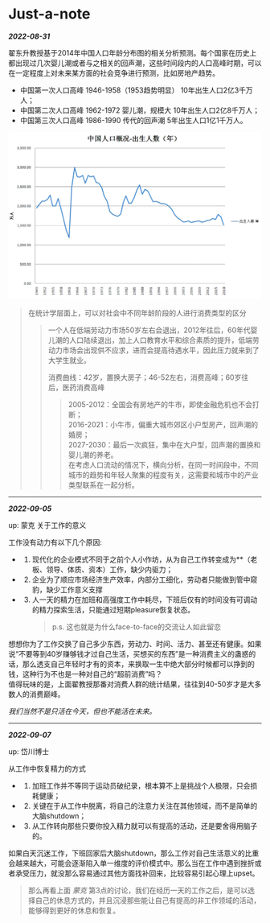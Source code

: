 # Just-a-note
***2022-08-31***   

翟东升教授基于2014年中国人口年龄分布图的相关分析预测。每个国家在历史上都出现过几次婴儿潮或者与之相关的回声潮，这些时间段内的人口高峰时期，可以在一定程度上对未来某方面的社会竞争进行预测，比如房地产趋势。
* 中国第一次人口高峰 1946-1958（1953趋势明显）  10年出生人口2亿3千万人；
* 中国第二次人口高峰 1962-1972 婴儿潮，规模大   10年出生人口2亿8千万人；
* 中国第三次人口高峰 1986-1990 传代的回声潮      5年出生人口1亿1千万人。


<img src="https://raw.githubusercontent.com/iwzb1984/Just-a-note/main/R-C.png" width="600">  

> 在统计学层面上，可以对社会中不同年龄阶段的人进行消费类型的区分
>> 一个人在低端劳动力市场50岁左右会退出，2012年往后，60年代婴儿潮的人口陆续退出，加上人口教育水平和综合素质的提升，低端劳动力市场会出现供不应求，进而会提高待遇水平，因此压力就来到了大学生就业。    
>> 
>> 消费曲线：42岁，置换大房子；46-52左右，消费高峰；60岁往后，医药消费高峰
>>> 2005-2012：全国会有房地产的牛市，即使金融危机也不会打断；  
>>> 2016-2021：小牛市，偏重大城市郊区小户型房产，回声潮的婚房；  
>>> 2027-2030：最后一次疯狂，集中在大户型，回声潮的置换和婴儿潮的养老。   
>> 在考虑人口流动的情况下，横向分析，在同一时间段中，不同城市的趋势和年轻人聚集的程度有关，这需要和城市中的产业类型联系在一起分析。      

***

***2022-09-05***    

up: 蒙克 关于工作的意义

工作没有动力有以下几个原因:  
* 1. 现代化的企业模式不同于之前个人小作坊，从为自己工作转变成为**（老板、领导、体质、资本）工作，缺少内驱力；
* 2. 企业为了顺应市场经济生产效率，内部分工细化，劳动者只能做到管中窥豹，缺少工作意义支撑
* 3. 人一天的精力在加班和高强度工作中耗尽，下班后仅有的时间没有可调动的精力探索生活，只能通过短期pleasure恢复状态。  
     > p.s. 这也就是为什么face-to-face的交流让人如此留恋  

想想你为了工作交换了自己多少东西，劳动力、时间、活力、甚至还有健康。如果说“不要等到40岁赚够钱才过自己生活，买想买的东西”是一种消费主义的蛊惑的话，那么透支自己年轻时才有的资本，来换取一生中绝大部分时候都可以挣到的钱，这种行为不也是一种对自己的“超前消费”吗？  
值得玩味的是，上面翟教授那番对消费人群的统计结果，往往到40-50岁才是大多数人的消费巅峰。  

*我们当然不是只活在今天，但也不能活在未来。*      
   
***

***2022-09-07***   

up: 岱川博士  

从工作中恢复精力的方式
* 1. 加班工作并不等同于运动员破纪录，根本算不上是挑战个人极限，只会损耗健康；
* 2. 关键在于从工作中脱离，将自己的注意力关注在其他领域，而不是简单的大脑shutdown；
* 3. 从工作转向那些只要你投入精力就可以有提高的活动，还是要舍得用脑子的。  

如果白天沉迷工作，下班回家后大脑shutdown，那么工作对自己生活意义的比重会越来越大，可能会逐渐陷入单一维度的评价模式中。那么当在工作中遇到挫折或者承受压力，就没那么容易通过其他方面找补回来，比较容易引起心理上upset。
> 那么再看上面 *蒙克* 第3点的讨论，我们在经历一天的工作之后，是可以选择自己的休息方式的，并且沉浸那些能让自己有提高的非工作领域的活动，能够得到更好的休息和恢复。
